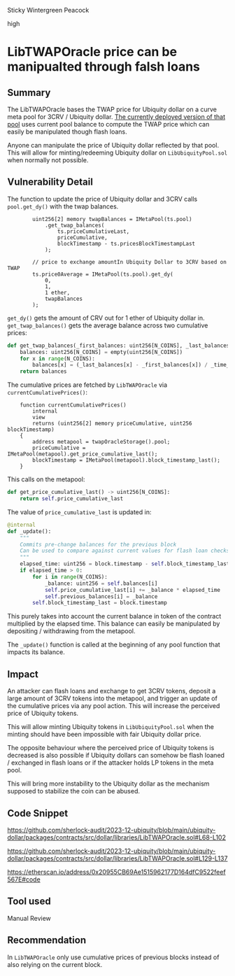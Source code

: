 Sticky Wintergreen Peacock

high

# LibTWAPOracle price can be manipualted through falsh loans

## Summary

The LibTWAPOracle bases the TWAP price for Ubiquity dollar on a curve meta pool for 3CRV / Ubiquity dollar. [The currently deployed version of that pool](https://etherscan.io/address/0x20955CB69Ae1515962177D164dfC9522feef567E#readContract) uses current pool balance to compute the TWAP price which can easily be manipulated though flash loans. 

Anyone can manipulate the price of Ubiquity dollar reflected by that pool. This will allow for minting/redeeming Ubiquity dollar on `LibUbiquityPool.sol` when normally not possible.

## Vulnerability Detail

The function to update the price of Ubiquity dollar and 3CRV calls `pool.get_dy()` with the twap balances.

```solidity
        uint256[2] memory twapBalances = IMetaPool(ts.pool)
            .get_twap_balances(
                ts.priceCumulativeLast,
                priceCumulative,
                blockTimestamp - ts.pricesBlockTimestampLast
            );

        // price to exchange amountIn Ubiquity Dollar to 3CRV based on TWAP
        ts.price0Average = IMetaPool(ts.pool).get_dy(
            0,
            1,
            1 ether,
            twapBalances
        );
```

`get_dy()` gets the amount of CRV out for 1 ether of Ubiquity dollar in. `get_twap_balances()` gets the average balance across two cumulative prices:

```python
def get_twap_balances(_first_balances: uint256[N_COINS], _last_balances: uint256[N_COINS], _time_elapsed: uint256) -> uint256[N_COINS]:
    balances: uint256[N_COINS] = empty(uint256[N_COINS])
    for x in range(N_COINS):
        balances[x] = (_last_balances[x] - _first_balances[x]) / _time_elapsed
    return balances
```

The cumulative prices are fetched by `LibTWAPOracle` via `currentCumulativePrices()`:

```solidity
    function currentCumulativePrices()
        internal
        view
        returns (uint256[2] memory priceCumulative, uint256 blockTimestamp)
    {
        address metapool = twapOracleStorage().pool;
        priceCumulative = IMetaPool(metapool).get_price_cumulative_last();
        blockTimestamp = IMetaPool(metapool).block_timestamp_last();
    }
```

This calls on the metapool:

```python
def get_price_cumulative_last() -> uint256[N_COINS]:
    return self.price_cumulative_last
```

The value of `price_cumulative_last` is updated in:

```python
@internal
def _update():
    """
    Commits pre-change balances for the previous block
    Can be used to compare against current values for flash loan checks
    """
    elapsed_time: uint256 = block.timestamp - self.block_timestamp_last
    if elapsed_time > 0:
        for i in range(N_COINS):
            _balance: uint256 = self.balances[i]
            self.price_cumulative_last[i] += _balance * elapsed_time
            self.previous_balances[i] = _balance
        self.block_timestamp_last = block.timestamp
```

This purely takes into account the current balance in token of the contract multiplied by the elapsed time. This balance can easily be manipulated by depositing / withdrawing from the metapool.

The `_update()` function is called at the beginning of any pool function that impacts its balance.

## Impact

An attacker can flash loans and exchange to get 3CRV tokens, deposit a large amount of 3CRV tokens into the metapool, and trigger an update of the cumulative prices via any pool action. This will increase the perceived price of Ubiquity tokens.

This will allow minting Ubiquity tokens in `LibUbiquityPool.sol` when the minting should have been impossible with fair Ubiquity dollar price.

The opposite behaviour where the perceived price of Ubiquity tokens is decreased is also possible if Ubiquity dollars can somehow be flash loaned / exchanged in flash loans or if the attacker holds LP tokens in the meta pool.

This will bring more instability to the Ubiquity dollar as the mechanism supposed to stabilize the coin can be abused.

## Code Snippet

https://github.com/sherlock-audit/2023-12-ubiquity/blob/main/ubiquity-dollar/packages/contracts/src/dollar/libraries/LibTWAPOracle.sol#L68-L102

https://github.com/sherlock-audit/2023-12-ubiquity/blob/main/ubiquity-dollar/packages/contracts/src/dollar/libraries/LibTWAPOracle.sol#L129-L137

https://etherscan.io/address/0x20955CB69Ae1515962177D164dfC9522feef567E#code

## Tool used

Manual Review

## Recommendation

In `LibTWAPOracle` only use cumulative prices of previous blocks instead of also relying on the current block.
